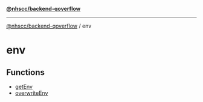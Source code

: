 [**@nhscc/backend-qoverflow**](../README.md)

***

[@nhscc/backend-qoverflow](../README.md) / env

# env

## Functions

- [getEnv](functions/getEnv.md)
- [overwriteEnv](functions/overwriteEnv.md)

